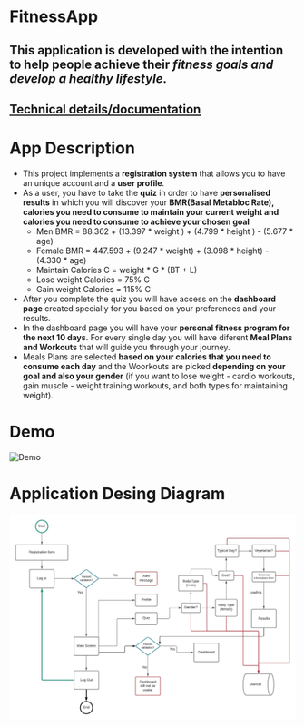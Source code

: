 # FitnessApp

## This application is developed with the intention to help people achieve their <b><i>fitness goals and develop a healthy lifestyle</b></i>.
## [Technical details/documentation](https://github.com/BuduroesBianca/FitnessApp/wiki/Documentation)

# App Description 

* This project implements a <B>registration system</B> that allows you to have an unique account and a <b>user profile</b>. 
* As a user, you have to take the <b>quiz</b> in order to have <b>personalised results</b> in which you will discover your <b>BMR(Basal Metabloc Rate), calories you need to consume to maintain your current weight and calories you need to consume to achieve your chosen goal</b>
  * Men BMR = 88.362 + (13.397 * weight ) + (4.799 * height ) - (5.677 * age)
  * Female BMR = 447.593 + (9.247 * weight) +  (3.098 * height) - (4.330 * age)
  * Maintain Calories  C = weight * G * (BT + L)
  * Lose weight Calories = 75% C
  * Gain weight Calories = 115% C
* After you complete the quiz you will have access on the <b>dashboard page</b> created specially for you based on your preferences and  your results. 
* In the dashboard page you will have your <b>personal fitness program for the next 10 days</b>. For every single day you will have diferent <b>Meal Plans and Workouts</b> that will guide you through your journey. 
* Meals Plans are selected <b>based on your calories that you need to consume each day</b> and the Woorkouts are picked <b>depending on your goal and also your gender</b> (if you want to lose weight - cardio workouts, gain muscle - weight training workouts, and both types for maintaining weight).

# Demo
![Demo](https://github.com/BuduroesBianca/FitnessApp/blob/master/Imagini/demoFitnessApp.gif)

# Application Desing Diagram

![Diagram](https://github.com/BuduroesBianca/FitnessApp/blob/master/Imagini/diagram.jpeg)


